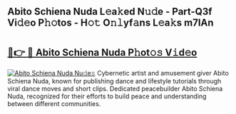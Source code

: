 ## Abito Schiena Nuda L𝚎a𝚔ed N𝚞𝚍e - Part-Q3f Vi𝚍𝚎o P𝚑𝚘tos - H𝚘𝚝 O𝚗𝚕yf𝚊ns L𝚎a𝚔s m7IAn

# <h2><a href="http://kfdqen7.oniu.top/?m=Abito+Schiena+Nuda">🔗👉 🔴 Abito Schiena Nuda P𝚑ot𝚘𝚜 V𝚒d𝚎o</a></h2>

[![Abito Schiena Nuda Nu𝚍e𝚜](https://i.imgur.com/0qMVB7G.gif)](http://kfdqen7.oniu.top/?m=Abito+Schiena+Nuda)
Cybernetic artist and amusement giver Abito Schiena Nuda, known for publishing dance and lifestyle tutorials through viral dance moves and short clips. Dedicated peacebuilder Abito Schiena Nuda, recognized for their efforts to build peace and understanding between different communities.  
